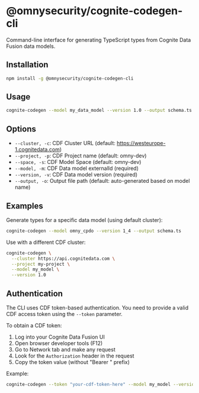 # @omnysecurity/cognite-codegen-cli

Command-line interface for generating TypeScript types from Cognite Data Fusion data models.

## Installation

```bash
npm install -g @omnysecurity/cognite-codegen-cli
```

## Usage

```bash
cognite-codegen --model my_data_model --version 1.0 --output schema.ts
```

## Options

- `--cluster, -c`: CDF Cluster URL (default: https://westeurope-1.cognitedata.com)
- `--project, -p`: CDF Project name (default: omny-dev)
- `--space, -s`: CDF Model Space (default: omny-dev)
- `--model, -m`: CDF Data model externalId (required)
- `--version, -v`: CDF Data model version (required)
- `--output, -o`: Output file path (default: auto-generated based on model name)

## Examples

Generate types for a specific data model (using default cluster):

```bash
cognite-codegen --model omny_cpdo --version 1_4 --output schema.ts
```

Use with a different CDF cluster:

```bash
cognite-codegen \
  --cluster https://api.cognitedata.com \
  --project my-project \
  --model my_model \
  --version 1.0
```

## Authentication

The CLI uses CDF token-based authentication. You need to provide a valid CDF access token using the `--token` parameter.

To obtain a CDF token:

1. Log into your Cognite Data Fusion UI
2. Open browser developer tools (F12)
3. Go to Network tab and make any request
4. Look for the `Authorization` header in the request
5. Copy the token value (without "Bearer " prefix)

Example:

```bash
cognite-codegen --token "your-cdf-token-here" --model my_model --version 1.0
```
